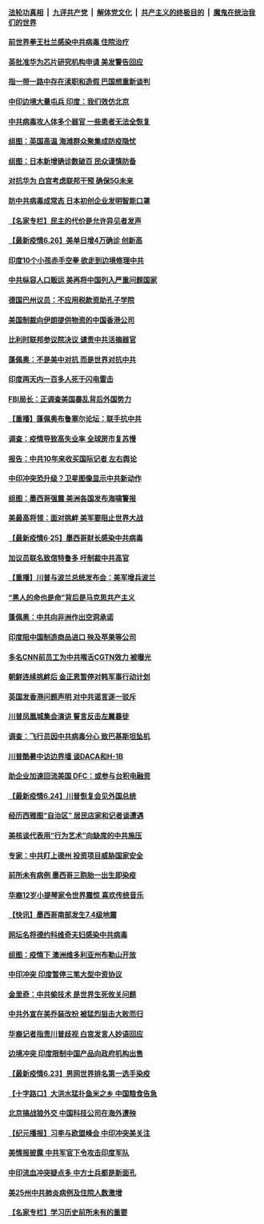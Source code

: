 ####  [法轮功真相](../../../../basic/blob/master/README.md?t=06270231) &nbsp;|&nbsp; [九评共产党](../../../../9ping.md/blob/master/README.md?t=06270231) &nbsp;|&nbsp; [解体党文化](../../../../jtdwh.md/blob/master/README.md?t=06270231)  &nbsp;|&nbsp; [共产主义的终极目的](../../../../gczydzjmd.md/blob/master/README.md?t=06270231) &nbsp;|&nbsp; [魔鬼在统治我们的世界](../../../../mgztzwmdsj.md/blob/master/README.md?t=06270231) 

#### [前世界拳王杜兰感染中共病毒 住院治疗](../pages/nsc418/n12214771.md?t=06270231) 

#### [英批准华为芯片研究机构申请 美发警告回应](../pages/nsc418/n12214643.md?t=06270231) 

#### [指一带一路中存在渎职和造假 巴国想重新谈判](../pages/nsc418/n12214599.md?t=06270231) 

#### [中印边境大量屯兵 印度：我们效仿北京](../pages/nsc418/n12214491.md?t=06270231) 

#### [中共病毒攻人体多个器官 一些患者无法全恢复](../pages/nsc418/n12214393.md?t=06270231) 

#### [组图：英国高温 海滩群众聚集成防疫隐忧](../pages/nsc418/n12213831.md?t=06270231) 

#### [组图：日本新增确诊数破百 民众谨慎防备](../pages/nsc418/n12214024.md?t=06270231) 

#### [对抗华为 白宫考虑联邦干预 确保5G未来](../pages/nsc418/n12214112.md?t=06270231) 

#### [防中共病毒成常态 日本初创企业发明智能口罩](../pages/nsc418/n12214107.md?t=06270231) 

#### [【名家专栏】民主的代价是允许异见者发声](../pages/nsc418/n12204163.md?t=06270231) 

#### [【最新疫情6.26】美单日增4万确诊 创新高](../pages/nsc418/n12213008.md?t=06270231) 

#### [印度10个小孩赤手空拳 欲走到边境修理中共](../pages/nsc418/n12213595.md?t=06270231) 

#### [中共纵容人口贩运 美再将中国列入严重问题国家](../pages/nsc418/n12213491.md?t=06270231) 

#### [德国巴州议员：不应用税款资助孔子学院](../pages/nsc418/n12213025.md?t=06270231) 

#### [美国制裁向伊朗提供物资的中国香港公司](../pages/nsc418/n12212790.md?t=06270231) 

#### [比利时联邦参议院决议 谴责中共活摘器官](../pages/nsc418/n12212777.md?t=06270231) 

#### [蓬佩奥：不是美中对抗 而是世界对抗中共](../pages/nsc418/n12212375.md?t=06270231) 

#### [印度两天内一百多人死于闪电雷击](../pages/nsc418/n12212509.md?t=06270231) 

#### [FBI局长：正调查美国暴乱背后外国势力](../pages/nsc418/n12212191.md?t=06270231) 

#### [【重播】蓬佩奥布鲁塞尔论坛：联手抗中共](../pages/nsc418/n12211937.md?t=06270231) 

#### [调查：疫情导致高失业率 全球房市复苏慢](../pages/nsc418/n12211645.md?t=06270231) 

#### [报告：中共10年来收买国际记者 左右舆论](../pages/nsc418/n12211954.md?t=06270231) 

#### [中印冲突恐升级？卫星图像显示中共新动作](../pages/nsc418/n12211793.md?t=06270231) 

#### [组图：墨西哥强震 美洲各国发布海啸警报](../pages/nsc418/n12208966.md?t=06270231) 

#### [美最高将领：面对挑衅 美军要阻止世界大战](../pages/nsc418/n12211458.md?t=06270231) 

#### [【最新疫情6·25】墨西哥财长感染中共病毒](../pages/nsc418/n12210649.md?t=06270231) 

#### [加议员联名致信特鲁多 吁制裁中共高官](../pages/nsc418/n12211291.md?t=06270231) 

#### [【重播】川普与波兰总统发布会：美军增兵波兰](../pages/nsc418/n12209733.md?t=06270231) 

#### [“黑人的命也是命”背后是马克思共产主义](../pages/nsc418/n12210133.md?t=06270231) 

#### [蓬佩奥：中共向非洲作出空洞承诺](../pages/nsc418/n12210177.md?t=06270231) 

#### [印度阻中国制造商品进口 殃及苹果等公司](../pages/nsc418/n12210101.md?t=06270231) 

#### [多名CNN前员工为中共喉舌CGTN效力 被曝光](../pages/nsc418/n12209805.md?t=06270231) 

#### [朝鲜连续挑衅后 金正恩暂停对韩军事行动计划](../pages/nsc418/n12209751.md?t=06270231) 

#### [英国发香港问题声明 对中共谣言逐一驳斥](../pages/nsc418/n12209623.md?t=06270231) 

#### [川普凤凰城集会演讲 誓言反击左翼暴徒](../pages/nsc418/n12209582.md?t=06270231) 

#### [调查：飞行员因中共病毒分心 致巴基斯坦坠机](../pages/nsc418/n12209346.md?t=06270231) 

#### [川普酷暑中访边界墙 谈DACA和H-1B](../pages/nsc418/n12209551.md?t=06270231) 

#### [助企业加速回流美国 DFC：或参与台积电融资](../pages/nsc418/n12209064.md?t=06270231) 

#### [【最新疫情6.24】川普恢复会见外国总统](../pages/nsc418/n12207866.md?t=06270231) 

#### [经历西雅图“自治区” 居民店家和记者谈遭遇](../pages/nsc418/n12208062.md?t=06270231) 

#### [美核谈代表用“行为艺术”向缺席的中共施压](../pages/nsc418/n12207347.md?t=06270231) 

#### [专家：中共盯上德州 投资项目威胁国家安全](../pages/nsc418/n12207441.md?t=06270231) 

#### [前所未有病例 墨西哥三胞胎一出生即染疫](../pages/nsc418/n12207459.md?t=06270231) 

#### [华裔12岁小提琴家令世界震惊 喜欢传统音乐](../pages/nsc418/n12207095.md?t=06270231) 

#### [【快讯】墨西哥南部发生7.4级地震](../pages/nsc418/n12207367.md?t=06270231) 

#### [网坛名将德约科维奇夫妇感染中共病毒](../pages/nsc418/n12207201.md?t=06270231) 

#### [组图：疫情下 澳洲维多利亚州布勒山开放](../pages/nsc418/n12206541.md?t=06270231) 

#### [中印冲突 印度暂停三笔大型中资协议](../pages/nsc418/n12207208.md?t=06270231) 

#### [金里奇：中共偷技术 是世界生死攸关问题](../pages/nsc418/n12207082.md?t=06270231) 

#### [中共外宣在美乔装改扮 被猛烈狙击大败而归](../pages/nsc418/n12207048.md?t=06270231) 

#### [华裔记者指责川普歧视 白宫发言人妙语回应](../pages/nsc418/n12206915.md?t=06270231) 

#### [边境冲突 印度限制中国产品向政府机构出售](../pages/nsc418/n12206708.md?t=06270231) 

#### [【最新疫情6.23】男网世界排名第一选手染疫](../pages/nsc418/n12205436.md?t=06270231) 

#### [【十字路口】大洪水猛扑鱼米之乡 中国粮食告急](../pages/nsc418/n12205567.md?t=06270231) 

#### [北京搞战狼外交 中国科技公司在海外遭殃](../pages/nsc418/n12204846.md?t=06270231) 

#### [【纪元播报】习李与欧盟峰会 中印冲突美关注](../pages/nsc418/n12205264.md?t=06270231) 

#### [美情报披露 中共军官下令攻击印度军队](../pages/nsc418/n12205206.md?t=06270231) 

#### [中印流血冲突疑点多 中方士兵都是新面孔](../pages/nsc418/n12205147.md?t=06270231) 

#### [美25州中共肺炎病例及住院人数激增](../pages/nsc418/n12204895.md?t=06270231) 

#### [【名家专栏】学习历史前所未有的重要](../pages/nsc418/n12204215.md?t=06270231) 

